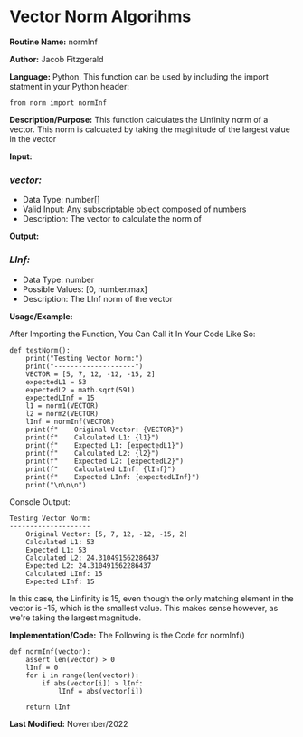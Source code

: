 # Vector Norm Algorihms

**Routine Name:** normInf

**Author:** Jacob Fitzgerald

**Language:** Python. This function can be used by including the import statment in your Python header:
```
from norm import normInf
```

**Description/Purpose:** This function calculates the LInfinity norm of a vector. This norm is calcuated by taking the maginitude of the largest value in the vector

**Input:**
### *vector:* 
  * Data Type: number[]
  * Valid Input: Any subscriptable object composed of numbers
  * Description: The vector to calculate the norm of

**Output:** 
### *LInf:*
  * Data Type: number
  * Possible Values: [0, number.max]
  * Description: The LInf norm of the vector

**Usage/Example:**

After Importing the Function, You Can Call it In Your Code Like So:

```
def testNorm():
    print("Testing Vector Norm:")
    print("--------------------")
    VECTOR = [5, 7, 12, -12, -15, 2]
    expectedL1 = 53
    expectedL2 = math.sqrt(591)
    expectedLInf = 15
    l1 = norm1(VECTOR)
    l2 = norm2(VECTOR)
    lInf = normInf(VECTOR)
    print(f"    Original Vector: {VECTOR}")
    print(f"    Calculated L1: {l1}")
    print(f"    Expected L1: {expectedL1}")
    print(f"    Calculated L2: {l2}")
    print(f"    Expected L2: {expectedL2}")
    print(f"    Calculated LInf: {lInf}")
    print(f"    Expected LInf: {expectedLInf}")
    print("\n\n\n")
```

Console Output:
```
Testing Vector Norm:
--------------------
    Original Vector: [5, 7, 12, -12, -15, 2]
    Calculated L1: 53
    Expected L1: 53
    Calculated L2: 24.310491562286437
    Expected L2: 24.310491562286437
    Calculated LInf: 15
    Expected LInf: 15
```
In this case, the Linfinity is 15, even though the only matching element in the vector is -15, which is the smallest value. This makes sense however, as we're taking the largest magnitude.

**Implementation/Code:** The Following is the Code for normInf()
```
def normInf(vector):
    assert len(vector) > 0
    lInf = 0
    for i in range(len(vector)):
        if abs(vector[i]) > lInf:
            lInf = abs(vector[i])

    return lInf
```
**Last Modified:** November/2022